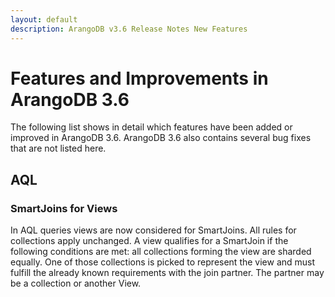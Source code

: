 ```yaml
---
layout: default
description: ArangoDB v3.6 Release Notes New Features
---
```

Features and Improvements in ArangoDB 3.6
=========================================

The following list shows in detail which features have been added or improved in
ArangoDB 3.6. ArangoDB 3.6 also contains several bug fixes that are not listed
here.

AQL
---

### SmartJoins for Views

In AQL queries views are now considered for SmartJoins. All rules for
collections apply unchanged. A view qualifies for a SmartJoin if the
following conditions are met: all collections forming the view are sharded
equally. One of those collections is picked to represent the view and must
fulfill the already known requirements with the join partner. The partner may be
a collection or another View.
